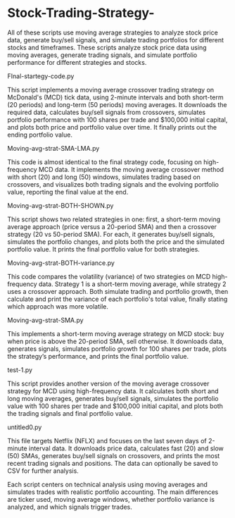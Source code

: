 # Stock-Trading-Strategy-
All of these scripts use moving average strategies to analyze stock price data, generate buy/sell signals, and simulate trading portfolios for different stocks and timeframes. These scripts analyze stock price data using moving averages, generate trading signals, and simulate portfolio performance for different strategies and stocks.

FInal-startegy-code.py

This script implements a moving average crossover trading strategy on McDonald's (MCD) tick data, using 2-minute intervals and both short-term (20 periods) and long-term (50 periods) moving averages. It downloads the required data, calculates buy/sell signals from crossovers, simulates portfolio performance with 100 shares per trade and $100,000 initial capital, and plots both price and portfolio value over time. It finally prints out the ending portfolio value.

Moving-avg-strat-SMA-LMA.py

This code is almost identical to the final strategy code, focusing on high-frequency MCD data. It implements the moving average crossover method with short (20) and long (50) windows, simulates trading based on crossovers, and visualizes both trading signals and the evolving portfolio value, reporting the final value at the end.

Moving-avg-strat-BOTH-SHOWN.py

This script shows two related strategies in one: first, a short-term moving average approach (price versus a 20-period SMA) and then a crossover strategy (20 vs 50-period SMA). For each, it generates buy/sell signals, simulates the portfolio changes, and plots both the price and the simulated portfolio value. It prints the final portfolio value for both strategies.

Moving-avg-strat-BOTH-variance.py

This code compares the volatility (variance) of two strategies on MCD high-frequency data. Strategy 1 is a short-term moving average, while strategy 2 uses a crossover approach. Both simulate trading and portfolio growth, then calculate and print the variance of each portfolio's total value, finally stating which approach was more volatile.

Moving-avg-strat-SMA.py

This implements a short-term moving average strategy on MCD stock: buy when price is above the 20-period SMA, sell otherwise. It downloads data, generates signals, simulates portfolio growth for 100 shares per trade, plots the strategy’s performance, and prints the final portfolio value.

test-1.py

This script provides another version of the moving average crossover strategy for MCD using high-frequency data. It calculates both short and long moving averages, generates buy/sell signals, simulates the portfolio value with 100 shares per trade and $100,000 initial capital, and plots both the trading signals and final portfolio value.

untitled0.py

This file targets Netflix (NFLX) and focuses on the last seven days of 2-minute interval data. It downloads price data, calculates fast (20) and slow (50) SMAs, generates buy/sell signals on crossovers, and prints the most recent trading signals and positions. The data can optionally be saved to CSV for further analysis.

Each script centers on technical analysis using moving averages and simulates trades with realistic portfolio accounting. The main differences are ticker used, moving average windows, whether portfolio variance is analyzed, and which signals trigger trades.
